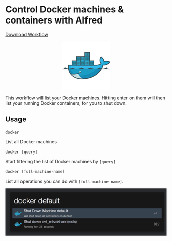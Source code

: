 # Control Docker machines & containers with Alfred

[Download Workflow](https://github.com/keithamus/alfred-docker-wizard/releases/download/1.1.0/Docker.Wizard.alfredworkflow)

<p align="center"><img src="./icon.png" width="150"/></p>

This workflow will list your Docker machines. Hitting enter on them will then
list your running Docker containers, for you to shut down.

## Usage

`docker`

List all Docker machines

`docker [query]`

Start filtering the list of Docker machines by `[query]`

`docker [full-machine-name]`

List all operations you can do with `[full-machine-name]`.

![](./screenshot.png)
